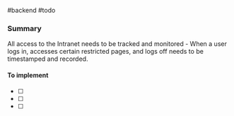 #backend
#todo 

### Summary
All access to the Intranet needs to be tracked and monitored - When a user logs in, accesses certain restricted pages, and logs off needs to be timestamped and recorded.

#### To implement
- [ ] 
- [ ] 
- [ ] 